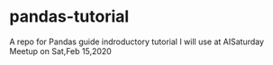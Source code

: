 # pandas-tutorial
A repo for Pandas guide indroductory tutorial I will use at AISaturday Meetup on Sat,Feb 15,2020
